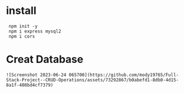 # install
```
 npm init -y
 npm i express mysql2
 npm i cors
```

# Creat Database
```
![Screenshot 2023-06-24 065700](https://github.com/mody19765/Full-Stack-Project--CRUD-Operations/assets/73292867/b0abefd1-8db0-4d15-8a1f-408bd4cf7379)
```


